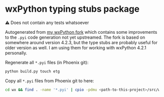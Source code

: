 # wxPython typing stubs package

⚠ Does not contain any tests whatsoever

Autogenerated from [my wxPython fork](https://github.com/Geo5/Phoenix/tree/types-event) which contains some improvements to the `.pyi` code generation not yet upstreamed.
The fork is based on somewhere around version 4.2.3, but the type stubs are probably useful for older version as well. I am using them for working with wxPython 4.2.1 personally.

Regenerate all `*.pyi` files (in Phoenix git):

```bash
python build.py touch etg
```

Copy all `*.pyi` files from Phoenix git to here:

```bash
cd wx && find . -name '*.pyi' | cpio -pdmu <path-to-this-project>/src/wx-stubs/
```
